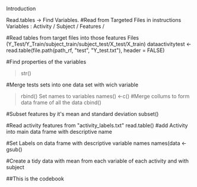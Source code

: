 Introduction

Read.tables -> Find Variables. #Read from Targeted Files in instructions 
Variables : Activity / Subject / Features /

#Read tables from target files into those features 
Files (Y_Test/Y_Train/subject_train/subject_test/X_test/X_train)
dataactivitytest <- read.table(file.path(path_rf, "test", "Y_test.txt"), header = FALSE)

#Find properties of the variables
> str()

#Merge tests sets into  one data set with wich variable
> rbind()
Set names to variables
>names() <-c()
#Merge collums to form data frame of all the data
cbind()

#Subset features by it's mean and standard deviation
subset()

#Read activity features from "activity_labels.txt"
read.table()
#add Activity into main data frame with descriptive name

#Set Labels on data frame with descriptive variable names
names(data <- gsub()

#Create a tidy data with mean from each variable of each activity and with subject

##This is the codebook

